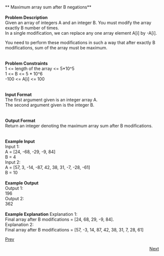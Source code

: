  ** Maximum array sum after B negations**<br /><br />
**Problem Description**<br />
Given an array of integers A and an integer B. You must modify the array exactly B number of times. <br />
In a single modification, we can replace any one array element A[i] by -A[i].<br />

You need to perform these modifications in such a way that after exactly B modifications, sum of the array must be maximum.<br />
<br />
<br />
**Problem Constraints**<br />
1 <= length of the array <= 5*10^5<br />
1 <= B <= 5 * 10^6<br />
-100 <= A[i] <= 100<br />
<br />
<br />
**Input Format**<br />
The first argument given is an integer array A.<br />
The second argument given is the integer B.<br />
<br />
<br />
**Output Format**<br />
Return an integer denoting the maximum array sum after B modifications.<br />
<br />
<br />
**Example Input**<br />
Input 1:<br />
 A = [24, -68, -29, -9, 84]<br />
 B = 4<br />
Input 2:<br />
 A = [57, 3, -14, -87, 42, 38, 31, -7, -28, -61]<br />
 B = 10<br />
<br />
**Example Output**<br />
Output 1:<br />
 196<br />
Output 2:<br />
 362<br />
<br />
**Example Explanation**
Explanation 1:<br />
 Final array after B modifications = [24, 68, 29, -9, 84].<br />
Explanation 2:<br />
 Final array after B modifications = [57, -3, 14, 87, 42, 38, 31, 7, 28, 61]<br />
                                           
<a class="Pagination-link1SfnH-8-DxMA Pagination-link_leftDFtcFdHnt7Ok" aria-label="Previous Page: Manage Pages" href="https://github.com/divyangju1991/DSA-Scaler/blob/main/DSA/src/com/scaler/dsa/heap/assignment/read.md"><span class="Pagination-iconGA9TkfVeYvTp icon-arrow-left2"></span><div class="Pagination-text3yhjKs84FCa6 Pagination-text_left3HzCMqntTYq5">Prev</div></a>
<p align="right"><a class="Pagination-link1SfnH-8-DxMA Pagination-link_right2v3HzuwWFxb4" aria-label="Next Page: Raw Mode Editor" href="https://github.com/divyangju1991/DSA-Scaler/blob/main/DSA/src/com/scaler/dsa/heap/assignment/read3rdPage.md">Next</a></p>

